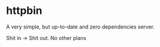 # httpbin

A very simple, but up-to-date and zero dependencies server.

Shit in -> Shit out. No other plans
